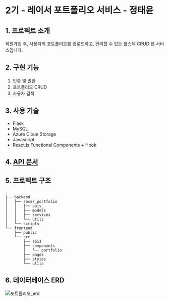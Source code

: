 # 2기 - 레이서 포트폴리오 서비스 - 정태윤

## 1. 프로젝트 소개
회원가입 후, 사용자의 포트폴리오를 업로드하고, 관리할 수 있는 풀스택 CRUD 웹 서비스입니다.

## 2. 구현 기능
1. 인증 및 권한
2. 포트폴리오 CRUD
3. 사용자 검색

## 3. 사용 기술
- Flask
- MySQL
- Azure Cloue Storage
- Javascript
- React.js Functional Components + Hook

## 4. [API 문서](https://documenter.getpostman.com/view/7766107/Tzz8td4m)

## 5. 프로젝트 구조
```
.
├── backend
│   ├── racer_portfolio
│   │   ├── apis
│   │   ├── models
│   │   ├── services
│   │   └── utils
│   └── scripts
└── frontend
    ├── public
    └── src
        ├── apis
        ├── components
        │   └── portfolio
        ├── pages
        ├── styles
        └── utils
```

## 6. 데이터베이스 ERD
![포트폴리오_erd](https://kdt-gitlab.elice.io/002-part2-project-portfolio/team2/jeongtaeyoon/-/wikis/uploads/7f5aae23a15210dc98b8aa765e1c5ad9/%ED%8F%AC%ED%8A%B8%ED%8F%B4%EB%A6%AC%EC%98%A4_erd.png)